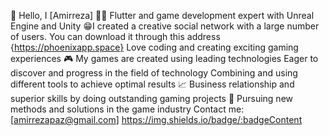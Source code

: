 👋 Hello, I [Amirreza]
👨‍💻 Flutter and game development expert with Unreal Engine and Unity
😁I created a creative social network with a large number of users. You can download it through this address {https://phoenixapp.space}
Love coding and creating exciting gaming experiences
🎮 My games are created using leading technologies
Eager to discover and progress in the field of technology
Combining and using different tools to achieve optimal results
📈 Business relationship and superior skills by doing outstanding gaming projects
🌱 Pursuing new methods and solutions in the game industry
Contact me: [amirrezapaz@gmail.com]
https://img.shields.io/badge/:badgeContent

<!---
amirrezapazoki/amirrezapazoki is a ✨ special ✨ repository because its `README.md` (this file) appears on your GitHub profile.
You can click the Preview link to take a look at your changes.
--->
